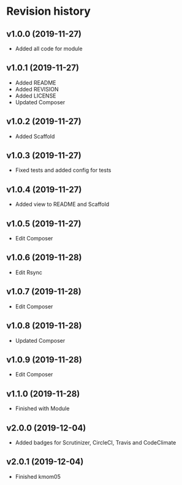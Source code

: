 Revision history
=================================



v1.0.0 (2019-11-27)
---------------------------------

* Added all code for module



v1.0.1 (2019-11-27)
---------------------------------

* Added README
* Added REVISION
* Added LICENSE
* Updated Composer



v1.0.2 (2019-11-27)
---------------------------------

* Added Scaffold


v1.0.3 (2019-11-27)
---------------------------------

* Fixed tests and added config for tests


v1.0.4 (2019-11-27)
---------------------------------

* Added view to README and Scaffold


v1.0.5 (2019-11-27)
---------------------------------

* Edit Composer


v1.0.6 (2019-11-28)
---------------------------------

* Edit Rsync


v1.0.7 (2019-11-28)
---------------------------------

* Edit Composer


v1.0.8 (2019-11-28)
---------------------------------

* Updated Composer


v1.0.9 (2019-11-28)
---------------------------------

* Edit Composer


v1.1.0 (2019-11-28)
---------------------------------

* Finished with Module


v2.0.0 (2019-12-04)
---------------------------------

* Added badges for Scrutinizer, CircleCI, Travis and CodeClimate


v2.0.1 (2019-12-04)
---------------------------------

* Finished kmom05

